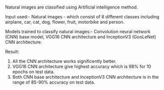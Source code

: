 Natural images are classified using Artificial intelligence method. 

Input used:- Natural images - which consist of 8 different classes including airplane, car, cat, dog, flower, fruit, motorbike and person. 

Models trained to classify natural images:- Convolution neural network (CNN) base model, VGG16 CNN architecture and InceptionV3 (GooLeNet) CNN architecture. 

Result: 
1. All the CNN architecture works significently better. 
2. VGG16 CNN architecture give highest accuracy which is 98% for 10 epochs on test data.
3. Both CNN base architecture and InceptionV3 CNN architecture is in the range of 85-90% accuracy on test data.
